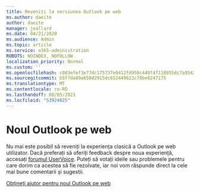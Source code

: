 ```yaml
---
title: Reveniți la versiunea Outlook pe web
ms.author: daeite
author: daeite
manager: joallard
ms.date: 04/21/2020
ms.audience: Admin
ms.topic: article
ms.service: o365-administration
ROBOTS: NOINDEX, NOFOLLOW
localization_priority: Normal
ms.custom: ''
ms.openlocfilehash: c083efef3e77dc175737e0412fd958c448f4f118955dc7a95427dab831ccbe4d
ms.sourcegitcommit: b5f7da89a650d2915dc652449623c78be6247175
ms.translationtype: MT
ms.contentlocale: ro-RO
ms.lasthandoff: 08/05/2021
ms.locfileid: "53924025"
---
```

# <a name="the-new-outlook-on-the-web"></a>Noul Outlook pe web

Nu mai este posibil să reveniți la experiența clasică a Outlook pe web utilizator. Dacă preferați să oferiți feedback despre noua experiență, accesați [forumul UserVoice](https://go.microsoft.com/fwlink/?linkid=2103182). Puteți să votați ideile sau problemele pentru care dorim ca acestea să fie rezolvate, iar noi vom răspunde direct la cele mai bune comentarii și sugestii.

[Obțineți ajutor pentru noul Outlook pe web](https://support.office.com/article/017014cd-2ad0-41ab-8473-6bd8c349d4f8)